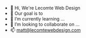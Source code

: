 - 👋 Hi, We're Lecomte Web Design
- 👀 Our goal is to 
- 🌱 I’m currently learning ...
- 💞️ I’m looking to collaborate on ...
- 📫 matt@lecomtewebdesign.com

<!---
lecomtewebdesign/lecomtewebdesign is a ✨ special ✨ repository because its `README.md` (this file) appears on your GitHub profile.
You can click the Preview link to take a look at your changes.
--->
